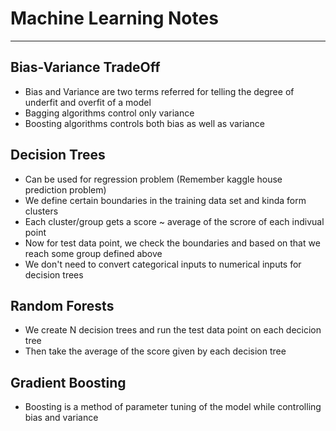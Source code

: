 # Machine Learning Notes
------------------------

## Bias-Variance TradeOff
- Bias and Variance are two terms referred for telling the degree of underfit and overfit of a model
- Bagging algorithms control only variance
- Boosting algorithms controls both bias as well as variance

## Decision Trees
- Can be used for regression problem (Remember kaggle house prediction problem)
- We define certain boundaries in the training data set and kinda form clusters 
- Each cluster/group gets a score ~ average of the scrore of each indivual point
- Now for test data point, we check the boundaries and based on that we reach some group defined above
- We don't need to convert categorical inputs to numerical inputs for decision trees

## Random Forests
- We create N decision trees and run the test data point on each decicion tree
- Then take the average of the score given by each decision tree

## Gradient Boosting
- Boosting is a method of parameter tuning of the model while controlling bias and variance
